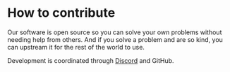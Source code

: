 # How to contribute

Our software is open source so you can solve your own problems without needing help from others. And if you solve a problem and are so kind, you can upstream it for the rest of the world to use.

Development is coordinated through [Discord](https://discord.gg/kscale) and GitHub.
